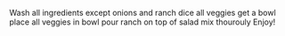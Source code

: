 Wash all ingredients except onions and ranch
dice all veggies
get a bowl
place all  veggies in bowl
pour ranch on top of salad
mix thourouly
Enjoy!